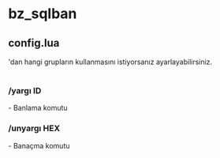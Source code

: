 # bz_sqlban

<h2>config.lua</h2>'dan hangi grupların kullanmasını istiyorsanız ayarlayabilirsiniz.<br><br>
<h3>/yargı ID</h3> - Banlama komutu<br>
<h3>/unyargı HEX</h3> - Banaçma komutu
